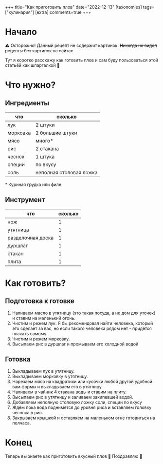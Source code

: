 +++
title="Как приготовить плов"
date="2022-12-13"
[taxonomies]
tags=["кулинария"]
[extra]
comments=true
+++

# Начало
⚠ Осторожно! Данный рецепт не содержит картинок. ~~Никогда не видел рецепты без картинок на сайтах~~

Тут я коротко расскажу как готовить плов и сам буду пользоваться этой статьёй как шпаргалкой 👀
# Что нужно?
## Ингредиенты
| что      | сколько                 |
|----------|-------------------------|
| лук      | 2 штуки                 |
| морковка | 2 большие штуки         |
| мясо     | много*                   |
| рис      | 2 стакана               |
| чеснок   | 1 штука                 |
| специи   | по вкусу                |
| соль     | неполная столовая ложка |

\* Куриная грудка или филе

## Инструмент
| что               | сколько |
|-------------------|---------|
| нож               | 1       |
| утятница          | 1       |
| разделочная доска | 1       |
| дуршлаг           | 1       |
| стакан            | 1       |
| плита             | 1       |


# Как готовить?
## Подготовка к готовке
1. Наливаем масло в утятницу (это такая посуда, а не дом для уточек) и ставим на маленький огонь.
2. Чистим и режем лук. Я бы рекомендовал найти человека, который это сделает за вас, но если такого человека рядом нет - придётся плакать самому.
3. Чистим и режем морковку.
4. Высыпаем рис в дуршлаг и промываем его холодной водой

## Готовка
1. Выкладываем лук в утятницу.
2. Выкладываем морковку в утятницу.
3. Нарезаем мясо на квадратики или кусочки любой другой удобной вам формы и выкладываем его в утятницу.
4. Наливаем в чайник 4 стакана воды и ставим на плиту.
5. Высыпаем рис в утятницу и заливаем закипевшей водой.
6. Добавляем неполную столовую ложку соли, специи по вкусу 
7. Ждём пока вода поднимется до уровня риса и вставляем головку чеснока в рис.
8. Закрываем крышкой и оставляем на маленьком огне готовиться на полчаса.

# Конец
Теперь вы знаете как приготовить вкусный плов 👀  Поздравляю 🎊

